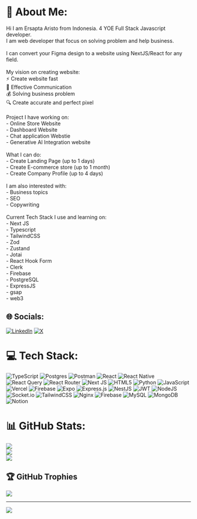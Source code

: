 # 💫 About Me:
Hi I am Ersapta Aristo from Indonesia. 4 YOE Full Stack Javascript developer.<br>I am web developer that focus on solving problem and help business.<br><br>I can convert your Figma design to a website using NextJS/React for any field.<br><br>My vision on creating website:<br>⚡️ Create website fast<br>💬 Effective Communication<br>💰 Solving  business problem<br>🔍 Create accurate and perfect pixel<br><br>Project I have working on:<br>- Online Store Website<br>- Dashboard Website<br>- Chat application Webstie<br>- Generative AI Integration website<br><br>What I can do:<br>- Create Landing Page (up to 1 days)<br>- Create E-commerce store (up to 1 month)<br>- Create Company Profile (up to 4 days)<br><br>I am also interested with:<br>- Business topics<br>- SEO<br>- Copywriting<br><br>Current Tech Stack I use and learning on:<br>- Next JS<br>- Typescript<br>- TailwindCSS<br>- Zod<br>- Zustand<br>- Jotai<br>- React Hook Form<br>- Clerk<br>- Firebase<br>- PostgreSQL<br>- ExpressJS<br>- gsap<br>- web3


## 🌐 Socials:
[![LinkedIn](https://img.shields.io/badge/LinkedIn-%230077B5.svg?logo=linkedin&logoColor=white)](https://linkedin.com/in/ersapta-aristo) [![X](https://img.shields.io/badge/X-black.svg?logo=X&logoColor=white)](https://x.com/ersapta_a) 

# 💻 Tech Stack:
![TypeScript](https://img.shields.io/badge/typescript-%23007ACC.svg?style=for-the-badge&logo=typescript&logoColor=white) ![Postgres](https://img.shields.io/badge/postgres-%23316192.svg?style=for-the-badge&logo=postgresql&logoColor=white) ![Postman](https://img.shields.io/badge/Postman-FF6C37?style=for-the-badge&logo=postman&logoColor=white) ![React](https://img.shields.io/badge/react-%2320232a.svg?style=for-the-badge&logo=react&logoColor=%2361DAFB) ![React Native](https://img.shields.io/badge/react_native-%2320232a.svg?style=for-the-badge&logo=react&logoColor=%2361DAFB) ![React Query](https://img.shields.io/badge/-React%20Query-FF4154?style=for-the-badge&logo=react%20query&logoColor=white) ![React Router](https://img.shields.io/badge/React_Router-CA4245?style=for-the-badge&logo=react-router&logoColor=white) ![Next JS](https://img.shields.io/badge/Next-black?style=for-the-badge&logo=next.js&logoColor=white) ![HTML5](https://img.shields.io/badge/html5-%23E34F26.svg?style=for-the-badge&logo=html5&logoColor=white) ![Python](https://img.shields.io/badge/python-3670A0?style=for-the-badge&logo=python&logoColor=ffdd54) ![JavaScript](https://img.shields.io/badge/javascript-%23323330.svg?style=for-the-badge&logo=javascript&logoColor=%23F7DF1E) ![Vercel](https://img.shields.io/badge/vercel-%23000000.svg?style=for-the-badge&logo=vercel&logoColor=white) ![Firebase](https://img.shields.io/badge/firebase-%23039BE5.svg?style=for-the-badge&logo=firebase) ![Expo](https://img.shields.io/badge/expo-1C1E24?style=for-the-badge&logo=expo&logoColor=#D04A37) ![Express.js](https://img.shields.io/badge/express.js-%23404d59.svg?style=for-the-badge&logo=express&logoColor=%2361DAFB) ![NestJS](https://img.shields.io/badge/nestjs-%23E0234E.svg?style=for-the-badge&logo=nestjs&logoColor=white) ![JWT](https://img.shields.io/badge/JWT-black?style=for-the-badge&logo=JSON%20web%20tokens) ![NodeJS](https://img.shields.io/badge/node.js-6DA55F?style=for-the-badge&logo=node.js&logoColor=white) ![Socket.io](https://img.shields.io/badge/Socket.io-black?style=for-the-badge&logo=socket.io&badgeColor=010101) ![TailwindCSS](https://img.shields.io/badge/tailwindcss-%2338B2AC.svg?style=for-the-badge&logo=tailwind-css&logoColor=white) ![Nginx](https://img.shields.io/badge/nginx-%23009639.svg?style=for-the-badge&logo=nginx&logoColor=white) ![Firebase](https://img.shields.io/badge/Firebase-039BE5?style=for-the-badge&logo=Firebase&logoColor=white) ![MySQL](https://img.shields.io/badge/mysql-%2300000f.svg?style=for-the-badge&logo=mysql&logoColor=white) ![MongoDB](https://img.shields.io/badge/MongoDB-%234ea94b.svg?style=for-the-badge&logo=mongodb&logoColor=white) ![Notion](https://img.shields.io/badge/Notion-%23000000.svg?style=for-the-badge&logo=notion&logoColor=white)
# 📊 GitHub Stats:
![](https://github-readme-stats.vercel.app/api?username=tryea&theme=radical&hide_border=false&include_all_commits=true&count_private=true)<br/>
![](https://github-readme-streak-stats.herokuapp.com/?user=tryea&theme=radical&hide_border=false)<br/>
![](https://github-readme-stats.vercel.app/api/top-langs/?username=tryea&theme=radical&hide_border=false&include_all_commits=true&count_private=true&layout=compact)

## 🏆 GitHub Trophies
![](https://github-profile-trophy.vercel.app/?username=tryea&theme=radical&no-frame=false&no-bg=true&margin-w=4)

---
[![](https://visitcount.itsvg.in/api?id=tryea&icon=0&color=0)](https://visitcount.itsvg.in)

<!-- Proudly created with GPRM ( https://gprm.itsvg.in ) -->
